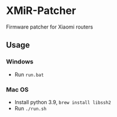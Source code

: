 # XMiR-Patcher
Firmware patcher for Xiaomi routers


## Usage

### Windows

* Run `run.bat`

### Mac OS

* Install python 3.9, `brew install libssh2`
* Run `./run.sh`